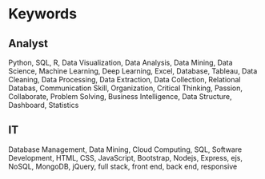 # Keywords

## Analyst

Python, SQL, R, Data Visualization, Data Analysis, Data Mining, Data Science, Machine Learning, Deep Learning, Excel, Database, Tableau, Data Cleaning, Data Processing, Data Extraction, Data Collection, Relational Databas, Communication Skill, Organization, Critical Thinking, Passion, Collaborate, Problem Solving, Business Intelligence, Data Structure, Dashboard, Statistics

## IT

Database Management, Data Mining, Cloud Computing, SQL, Software Development, HTML, CSS, JavaScript, Bootstrap, Nodejs, Express, ejs, NoSQL, MongoDB, jQuery, full stack, front end, back end, responsive
